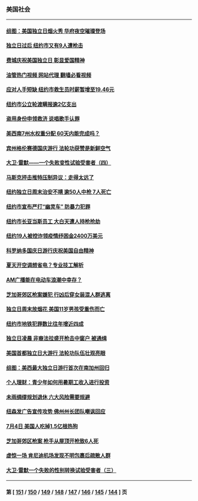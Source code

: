 ### 美国社会
---
#### [组图：美国独立日烟火秀 华府夜空璀璨登场](../../pages/ncid1078160/n13774797.md?07080045) 
#### [独立日过后 纽约市又有9人遭枪击](../../pages/ncid1078160/n13775331.md?07080045) 
#### [费城庆祝美国独立日 彰显爱国精神](../../pages/ncid1078160/n13775347.md?07080045) 
#### [油管热门视频 网站代理 翻墙必看视频](http://209.222.30.114:81/youtube.html?07080045)
#### [应对人手短缺  纽约市救生员时薪暂增至19.46元](../../pages/ncid1078160/n13775338.md?07080045) 
#### [纽约市公立轮渡瞒报逾2亿支出](../../pages/ncid1078160/n13775368.md?07080045) 
#### [盗用身份申领救济 说唱歌手认罪](../../pages/ncid1078160/n13775268.md?07080045) 
#### [美西南7州水权重分配 60天内能完成吗？](../../pages/ncid1078160/n13775190.md?07080045) 
#### [宾州格伦赛德国庆游行 法轮功获赞是新鲜空气](../../pages/ncid1078160/n13775086.md?07080045) 
#### [大卫·雷默——一个失败变性试验受害者（四）](../../pages/ncid1078160/n13775111.md?07080045) 
#### [马斯克抨击推特压制异议：走得太远了](../../pages/ncid1078160/n13774952.md?07080045) 
#### [纽约独立日周末治安不靖 逾50人中枪 7人死亡](../../pages/ncid1078160/n13774615.md?07080045) 
#### [纽约市宣布严打“幽灵车” 防暴力犯罪](../../pages/ncid1078160/n13774613.md?07080045) 
#### [纽约市长亚当斯员工 大白天遭人持枪抢劫](../../pages/ncid1078160/n13774620.md?07080045) 
#### [纽约19人被控诈领疫情纾困金2400万美元](../../pages/ncid1078160/n13774618.md?07080045) 
#### [科罗纳多国庆日游行庆祝美国自由精神](../../pages/ncid1078160/n13774470.md?07080045) 
#### [夏天开空调想省电？专业技工解析](../../pages/ncid1078160/n13774456.md?07080045) 
#### [AM广播能在电动车浪潮中幸存？](../../pages/ncid1078160/n13774408.md?07080045) 
#### [芝加哥郊区枪案嫌犯 行凶后穿女装混人群逃离](../../pages/ncid1078160/n13774288.md?07080045) 
#### [独立日周末放烟花 美国11岁男孩受重伤而亡](../../pages/ncid1078160/n13773607.md?07080045) 
#### [纽约市地铁犯罪数比往年增近四成](../../pages/ncid1078160/n13773789.md?07080045) 
#### [独立日凌晨 非裔法拉盛开枪击中窗户 被通缉](../../pages/ncid1078160/n13773749.md?07080045) 
#### [美国首都独立日大游行 法轮功队伍壮观亮眼](../../pages/ncid1078160/n13773555.md?07080045) 
#### [组图：美西最大独立日游行首次在南加州回归](../../pages/ncid1078160/n13773708.md?07080045) 
#### [个人理财：青少年如何用暑期工收入进行投资](../../pages/ncid1078160/n13773615.md?07080045) 
#### [未雨绸缪规划退休 六大风险需要规避](../../pages/ncid1078160/n13773670.md?07080045) 
#### [纽森发广告宣传攻势 佛州州长团队嘲讽回应](../../pages/ncid1078160/n13773503.md?07080045) 
#### [7月4日 美国人吃掉1.5亿根热狗](../../pages/ncid1078160/n13773476.md?07080045) 
#### [芝加哥郊区枪案 枪手从屋顶开枪致6人死](../../pages/ncid1078160/n13773480.md?07080045) 
#### [虚惊一场 肯尼迪机场发现不明包裹后疏散人群](../../pages/ncid1078160/n13772986.md?07080045) 
#### [大卫·雷默一个失败的性别转换试验受害者（三）](../../pages/ncid1078160/n13773097.md?07080045) 

---
#### 第 [ [151](./151.md?07080045) / [150](./150.md?07080045) / [149](./149.md?07080045) / [148](./148.md?07080045) / [147](./147.md?07080045) / [146](./146.md?07080045) / [145](./145.md?07080045) / [144](./144.md?07080045) ] 页
